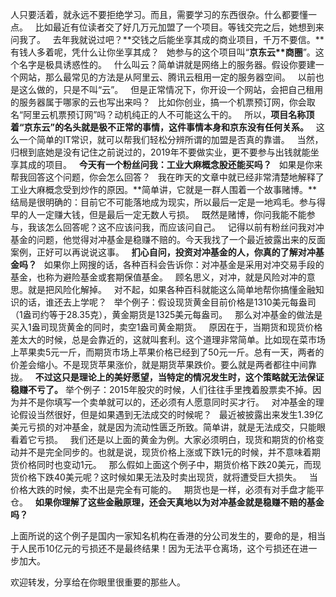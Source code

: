 人只要活着，就永远不要拒绝学习。而且，需要学习的东西很杂。什么都要懂一点。
 
比如最近有位读者交了好几万元加盟了一个项目。等钱交完之后，她想到来问我了。
 
去年我就说过吧？**交钱之后能坐享其成的商业项目，千万不要信。**有钱人多着呢，凭什么让你坐享其成？
 
她参与的这个项目叫“**京东云\*\*商圈**”。这个名字是极具诱惑性的。
 
什么叫云？简单讲就是网络上的服务器。假设你要建一个网站，那么最常见的方法是从阿里云、腾讯云租用一定的服务器空间。
 
以前也是这么做的，只是不叫“云”。
 
但是正常情况下，你开设一个网站，会把自己租用的服务器属于哪家的云也写出来吗？
 
比如你创业，搞一个机票预订网，你会取名“阿里云机票预订网”吗？动机纯正的人不可能这么干的。
 
所以，**项目名称顶着“京东云”的名头就是极不正常的事情，这件事情本身和京东没有任何关系。**
 
这么一个简单的IT常识，就可以帮我们轻松分辨所谓的加盟是否真的靠谱。
 
当然，归根到底她是没有记住之前说过的，2019年不要做实业，更不要参与出钱就能坐享其成的项目。
 
**今天有一个粉丝问我：工业大麻概念股还能买吗？**
 
如果是你来帮我回答这个问题，你会怎么回答？
 
我在昨天的文章中就已经非常清楚地解释了工业大麻概念受到炒作的原因。**简单讲，它就是一群人围着一个故事赌博。**结局是很明确的：目前它不可能落地成为现实，所以最后一定是一地鸡毛。参与得早的人一定赚大钱，但是最后一定无数人亏损。
 
既然是赌博，你问我能不能参与，我该怎么回答呢？这不应该问我，而应该问自己。
 
记得以前有粉丝问我对冲基金的问题，他觉得对冲基金是稳赚不赔的。今天我找了一个最近披露出来的反面案例，正好可以再说说这事。
 
**扪心自问，投资对冲基金的人，你真的了解对冲基金吗？**
 
如果你上网搜的话，各种百科会告诉你：对冲基金是采用对冲交易手段的基金，也称为避险基金或套期保值基金。
 
顾名思义，对冲，就是风险对冲的意思。就是把风险化解掉。
 
对不起，如果各种百科就能这么简单地帮你搞懂金融知识的话，谁还去上学呢？
 
举个例子：假设现货黄金目前价格是1310美元每盎司（1盎司约等于28.35克），黄金期货是1325美元每盎司。
 
那么对冲基金的做法是买入1盎司现货黄金的同时，卖空1盎司黄金期货。
 
原因在于，当期货和现货价格差太大的时候，总是会靠近的，这就叫套利。这个道理非常简单。比如现在菜市场上苹果卖5元一斤，而期货市场上苹果价格已经到了50元一斤。总有一天，两者的价差会缩小。不是现货苹果涨价，就是期货苹果跌价。要么就是两者都往中间靠拢。
 
**不过这只是理论上的美好愿望，当特定的情况发生时，这个策略就无法保证稳赚不亏了。**
举个例子：2015年股灾的时候，人们往往手里拽着股票卖不掉。因为并不是你填写一个卖单就可以的，还必须有人愿意同时买才行。
 
对冲基金的理论假设当然很好，但是如果遇到无法成交的时候呢？
 
最近被披露出来发生1.39亿美元亏损的对冲基金，就是因为流动性匮乏所致。简单讲，就是无法成交，只能眼看着它亏损。
 
我们还是以上面的黄金为例。大家必须明白，现货和期货的价格变动并不是完全同步的。也就是说，现货价格上涨或下跌1元的时候，并不意味着期货价格同时也变动1元。
 
那么假如上面这个例子中，期货价格下跌20美元，而现货价格下跌40美元呢？这时候如果无法及时卖出现货，就将遭受巨大损失。
 
当价格大跌的时候，卖不出是完全有可能的。
 
期货也是一样，必须有对手盘才能平仓。
 
**如果你理解了这些金融原理，还会天真地以为对冲基金就是稳赚不赔的基金吗？**
  
上面所说的这个例子是国内一家知名机构在香港的分公司发生的，要命的是，相当于人民币10亿元的亏损还不是最终结果！因为无法平仓离场，这个亏损还在进一步加大。
  
欢迎转发，分享给在你眼里很重要的那些人。